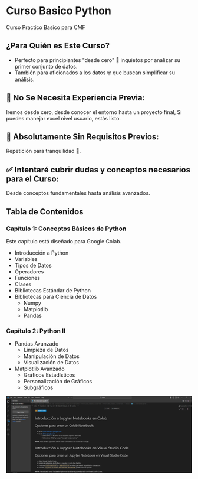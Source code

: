 # Curso Basico Python
Curso Practico Basico para CMF

## ¿Para Quién es Este Curso?

- Perfecto para principiantes "desde cero" 👶 inquietos por analizar su primer conjunto de datos.
- También para aficionados a los datos 🤓 que buscan simplificar su análisis.

## 🚫 No Se Necesita Experiencia Previa:
Iremos desde cero, desde conocer el entorno hasta un proyecto final, Si puedes manejar excel nivel usuario, estás listo.

## 🚫 Absolutamente Sin Requisitos Previos:
Repetición para tranquilidad 😬.

## ✅ Intentaré cubrir dudas y conceptos necesarios para el Curso:
Desde conceptos fundamentales hasta análisis avanzados.

## Tabla de Contenidos

### Capítulo 1: Conceptos Básicos de Python
Este capítulo está diseñado para Google Colab.

- Introducción a Python
- Variables
- Tipos de Datos
- Operadores
- Funciones
- Clases
- Bibliotecas Estándar de Python
- Bibliotecas para Ciencia de Datos
  - Numpy
  - Matplotlib
  - Pandas

### Capítulo 2: Python II
- Pandas Avanzado
  - Limpieza de Datos
  - Manipulación de Datos
  - Visualización de Datos
- Matplotlib Avanzado
  - Gráficos Estadísticos
  - Personalización de Gráficos
  - Subgráficos

![Logo del Curso](readme.png)
